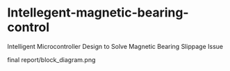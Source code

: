 # Intellegent-magnetic-bearing-control
Intelligent  Microcontroller Design to Solve Magnetic Bearing Slippage Issue

final report/block_diagram.png
